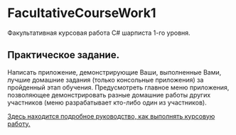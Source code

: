 # FacultativeCourseWork1
Факультативная курсовая работа C# шарписта 1-го уровня.

## Практическое задание.
Написать приложение, демонстрирующие Ваши, выполненные Вами, лучшие домашние задания (только консольные приложения) за пройденный этап обучения. Предусмотреть главное меню приложения, позволяющее демонстрировать разные домашние работы других участников (меню разрабатывает кто-либо один из участников). 

[Здесь находится подробное руководство, как выполнять курсовую работу.](https://docs.google.com/document/d/14rRjRMSyQgmvZJ7OYrmCyQTc-COc29OVEXaMObLLxTQ/edit?usp=sharing)
